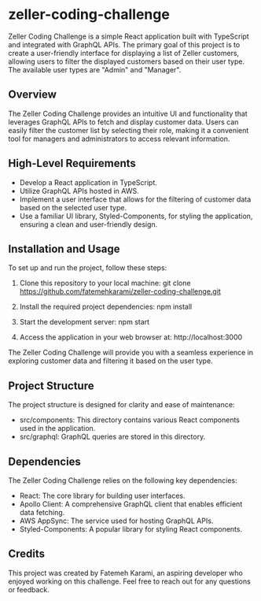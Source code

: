 # zeller-coding-challenge

Zeller Coding Challenge is a simple React application built with TypeScript and integrated with GraphQL APIs. The primary goal of this project is to create a user-friendly interface for displaying a list of Zeller customers, allowing users to filter the displayed customers based on their user type. The available user types are "Admin" and "Manager".

## Overview

The Zeller Coding Challenge provides an intuitive UI and functionality that leverages GraphQL APIs to fetch and display customer data. Users can easily filter the customer list by selecting their role, making it a convenient tool for managers and administrators to access relevant information.


## High-Level Requirements

- Develop a React application in TypeScript.
- Utilize GraphQL APIs hosted in AWS.
- Implement a user interface that allows for the filtering of customer data based on the selected user type.
- Use a familiar UI library, Styled-Components, for styling the application, ensuring a clean and user-friendly design.


## Installation and Usage

To set up and run the project, follow these steps:

1. Clone this repository to your local machine:
git clone https://github.com/fatemehkarami/zeller-coding-challenge.git

2. Install the required project dependencies:
npm install

3. Start the development server:
npm start

4. Access the application in your web browser at:
http://localhost:3000

The Zeller Coding Challenge will provide you with a seamless experience in exploring customer data and filtering it based on the user type.


## Project Structure
The project structure is designed for clarity and ease of maintenance:

- src/components: This directory contains various React components used in the application.
- src/graphql: GraphQL queries are stored in this directory.


## Dependencies
The Zeller Coding Challenge relies on the following key dependencies:

- React: The core library for building user interfaces.
- Apollo Client: A comprehensive GraphQL client that enables efficient data fetching.
- AWS AppSync: The service used for hosting GraphQL APIs.
- Styled-Components: A popular library for styling React components.


## Credits
This project was created by Fatemeh Karami, an aspiring developer who enjoyed working on this challenge. Feel free to reach out for any questions or feedback.












